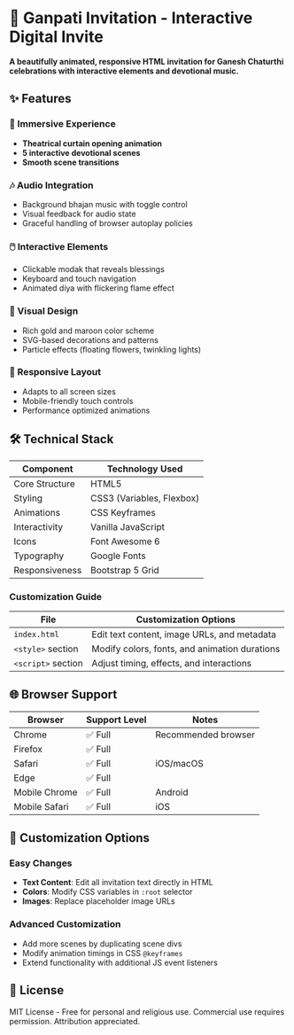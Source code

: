 # 🐘 Ganpati Invitation - Interactive Digital Invite  

**A beautifully animated, responsive HTML invitation for Ganesh Chaturthi celebrations with interactive elements and devotional music.**  



## ✨ Features  

### 🌟 Immersive Experience  
- **Theatrical curtain opening animation**  
- **5 interactive devotional scenes**  
- **Smooth scene transitions**  

### 🎶 Audio Integration  
- Background bhajan music with toggle control  
- Visual feedback for audio state  
- Graceful handling of browser autoplay policies  

### 🖱️ Interactive Elements  
- Clickable modak that reveals blessings  
- Keyboard and touch navigation  
- Animated diya with flickering flame effect  

### 🎨 Visual Design  
- Rich gold and maroon color scheme  
- SVG-based decorations and patterns  
- Particle effects (floating flowers, twinkling lights)  

### 📱 Responsive Layout  
- Adapts to all screen sizes  
- Mobile-friendly touch controls  
- Performance optimized animations  

## 🛠️ Technical Stack  

| Component       | Technology Used          |
|-----------------|--------------------------|
| Core Structure  | HTML5                    |
| Styling         | CSS3 (Variables, Flexbox)|
| Animations      | CSS Keyframes            |
| Interactivity   | Vanilla JavaScript       |
| Icons           | Font Awesome 6           |
| Typography      | Google Fonts             |
| Responsiveness  | Bootstrap 5 Grid         |



### Customization Guide  
| File               | Customization Options                          |
|--------------------|-----------------------------------------------|
| `index.html`       | Edit text content, image URLs, and metadata   |
| `<style>` section  | Modify colors, fonts, and animation durations |
| `<script>` section | Adjust timing, effects, and interactions      |

## 🌐 Browser Support  

| Browser       | Support Level | Notes                          |
|---------------|--------------|--------------------------------|
| Chrome        | ✅ Full       | Recommended browser            |
| Firefox       | ✅ Full       |                                |
| Safari        | ✅ Full       | iOS/macOS                      |
| Edge          | ✅ Full       |                                |
| Mobile Chrome | ✅ Full       | Android                        |
| Mobile Safari | ✅ Full       | iOS                            |

## 📝 Customization Options  

### Easy Changes  
- **Text Content**: Edit all invitation text directly in HTML
- **Colors**: Modify CSS variables in `:root` selector
- **Images**: Replace placeholder image URLs

### Advanced Customization  
- Add more scenes by duplicating scene divs
- Modify animation timings in CSS `@keyframes`
- Extend functionality with additional JS event listeners

## 📜 License  
MIT License - Free for personal and religious use. Commercial use requires permission. Attribution appreciated.

